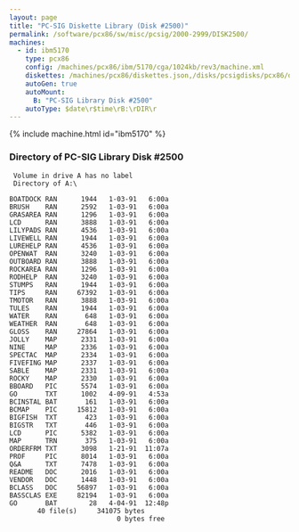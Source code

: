 ```yaml
---
layout: page
title: "PC-SIG Diskette Library (Disk #2500)"
permalink: /software/pcx86/sw/misc/pcsig/2000-2999/DISK2500/
machines:
  - id: ibm5170
    type: pcx86
    config: /machines/pcx86/ibm/5170/cga/1024kb/rev3/machine.xml
    diskettes: /machines/pcx86/diskettes.json,/disks/pcsigdisks/pcx86/diskettes.json
    autoGen: true
    autoMount:
      B: "PC-SIG Library Disk #2500"
    autoType: $date\r$time\rB:\rDIR\r
---
```


{% include machine.html id="ibm5170" %}

### Directory of PC-SIG Library Disk #2500

     Volume in drive A has no label
     Directory of A:\

    BOATDOCK RAN      1944   1-03-91   6:00a
    BRUSH    RAN      2592   1-03-91   6:00a
    GRASAREA RAN      1296   1-03-91   6:00a
    LCD      RAN      3888   1-03-91   6:00a
    LILYPADS RAN      4536   1-03-91   6:00a
    LIVEWELL RAN      1944   1-03-91   6:00a
    LUREHELP RAN      4536   1-03-91   6:00a
    OPENWAT  RAN      3240   1-03-91   6:00a
    OUTBOARD RAN      3888   1-03-91   6:00a
    ROCKAREA RAN      1296   1-03-91   6:00a
    RODHELP  RAN      3240   1-03-91   6:00a
    STUMPS   RAN      1944   1-03-91   6:00a
    TIPS     RAN     67392   1-03-91   6:00a
    TMOTOR   RAN      3888   1-03-91   6:00a
    TULES    RAN      1944   1-03-91   6:00a
    WATER    RAN       648   1-03-91   6:00a
    WEATHER  RAN       648   1-03-91   6:00a
    GLOSS    RAN     27864   1-03-91   6:00a
    JOLLY    MAP      2331   1-03-91   6:00a
    NINE     MAP      2336   1-03-91   6:00a
    SPECTAC  MAP      2334   1-03-91   6:00a
    FIVEFING MAP      2337   1-03-91   6:00a
    SABLE    MAP      2331   1-03-91   6:00a
    ROCKY    MAP      2330   1-03-91   6:00a
    BBOARD   PIC      5574   1-03-91   6:00a
    GO       TXT      1002   4-09-91   4:53a
    BCINSTAL BAT       161   1-03-91   6:00a
    BCMAP    PIC     15812   1-03-91   6:00a
    BIGFISH  TXT       423   1-03-91   6:00a
    BIGSTR   TXT       446   1-03-91   6:00a
    LCD      PIC      5382   1-03-91   6:00a
    MAP      TRN       375   1-03-91   6:00a
    ORDERFRM TXT      3098   1-21-91  11:07a
    PROF     PIC      8014   1-03-91   6:00a
    Q&A      TXT      7478   1-03-91   6:00a
    README   DOC      2016   1-03-91   6:00a
    VENDOR   DOC      1448   1-03-91   6:00a
    BCLASS   DOC     56897   1-03-91   6:00a
    BASSCLAS EXE     82194   1-03-91   6:00a
    GO       BAT        28   4-04-91  12:48p
           40 file(s)     341075 bytes
                               0 bytes free
